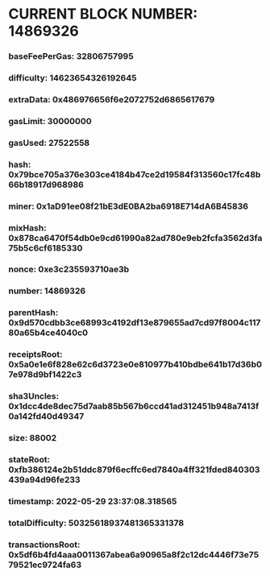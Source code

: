 # CURRENT BLOCK NUMBER: 14869326

### baseFeePerGas: 32806757995
### difficulty: 14623654326192645
### extraData: 0x486976656f6e2072752d6865617679
### gasLimit: 30000000
### gasUsed: 27522558
### hash: 0x79bce705a376e303ce4184b47ce2d19584f313560c17fc48b66b18917d968986
### miner: 0x1aD91ee08f21bE3dE0BA2ba6918E714dA6B45836
### mixHash: 0x878ca6470f54db0e9cd61990a82ad780e9eb2fcfa3562d3fa75b5c6cf6185330
### nonce: 0xe3c235593710ae3b
### number: 14869326
### parentHash: 0x9d570cdbb3ce68993c4192df13e879655ad7cd97f8004c11780a65b4ce4040c0
### receiptsRoot: 0x5a0e1e6f828e62c6d3723e0e810977b410bdbe641b17d36b07e978d9bf1422c3
### sha3Uncles: 0x1dcc4de8dec75d7aab85b567b6ccd41ad312451b948a7413f0a142fd40d49347
### size: 88002
### stateRoot: 0xfb386124e2b51ddc879f6ecffc6ed7840a4ff321fded840303439a94d96fe233
### timestamp: 2022-05-29 23:37:08.318565
### totalDifficulty: 50325618937481365331378
### transactionsRoot: 0x5df6b4fd4aaa0011367abea6a90965a8f2c12dc4446f73e7579521ec9724fa63
